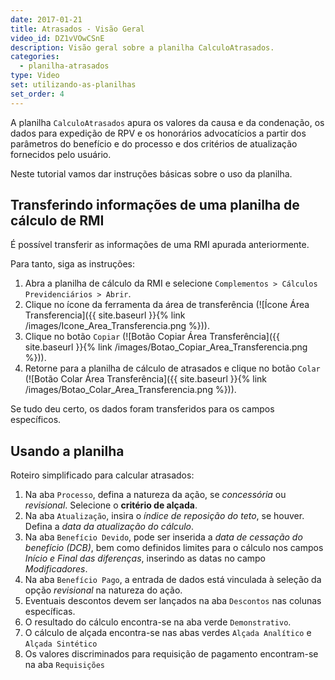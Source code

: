 ```yaml
---
date: 2017-01-21
title: Atrasados - Visão Geral
video_id: DZ1vVOwCSnE
description: Visão geral sobre a planilha CalculoAtrasados.
categories:
  - planilha-atrasados
type: Video
set: utilizando-as-planilhas
set_order: 4
---
```


A planilha `CalculoAtrasados` apura os valores da causa e da condenação, os dados para expedição de RPV e os honorários advocatícios a partir dos parâmetros do benefício e do processo e dos critérios de atualização fornecidos pelo usuário.

Neste tutorial vamos dar instruções básicas sobre o uso da planilha.

## Transferindo informações de uma planilha de cálculo de RMI

É possível transferir as informações de uma RMI apurada anteriormente.

Para tanto, siga as instruções:

1. Abra a planilha de cálculo da RMI e selecione `Complementos > Cálculos Previdenciários > Abrir`.
1. Clique no ícone da ferramenta da área de transferência (![Ícone Área Transferencia]({{ site.baseurl }}{% link /images/Icone_Area_Transferencia.png %})).
1. Clique no botão `Copiar` (![Botão Copiar Área Transferência]({{ site.baseurl }}{% link /images/Botao_Copiar_Area_Transferencia.png %})).
1. Retorne para a planilha de cálculo de atrasados e clique no botão `Colar` (![Botão Colar Área Transferência]({{ site.baseurl }}{% link /images/Botao_Colar_Area_Transferencia.png %})).

Se tudo deu certo, os dados foram transferidos para os campos específicos.

## Usando a planilha

Roteiro simplificado para calcular atrasados:

1. Na aba `Processo`, defina a natureza da ação, se *concessória* ou *revisional*. Selecione o **critério de alçada**.
1. Na aba `Atualização`, insira o *índice de reposição do teto*, se houver. Defina a *data da atualização do cálculo*.
1. Na aba `Benefício Devido`, pode ser inserida a *data de cessação do benefício (DCB)*, bem como definidos limites para o cálculo nos campos *Início e Final das diferenças*, inserindo as datas no campo *Modificadores*.
1. Na aba `Benefício Pago`, a entrada de dados está vinculada à seleção da opção *revisional* na natureza do ação.
1. Eventuais descontos devem ser lançados na aba `Descontos` nas colunas específicas.
1. O resultado do cálculo encontra-se na aba verde `Demonstrativo`.
1. O cálculo de alçada encontra-se nas abas verdes `Alçada Analítico` e `Alçada Sintético`
1. Os valores discriminados para requisição de pagamento encontram-se na aba `Requisições`
